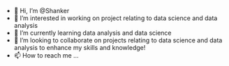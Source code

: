 - 👋 Hi, I’m @Shanker
- 👀 I’m interested in working on project relating to data science and data analysis
- 🌱 I’m currently learning data analysis and data science
- 💞️ I’m looking to collaborate on projects relating to data science and data analysis to enhance my skills and knowledge!
- 📫 How to reach me ...

<!---
Shanker-DA1/Shanker-DA1 is a ✨ special ✨ repository because its `README.md` (this file) appears on your GitHub profile.
You can click the Preview link to take a look at your changes.
--->
